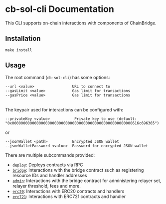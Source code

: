# cb-sol-cli Documentation

This CLI supports on-chain interactions with components of ChainBridge.

## Installation 

`make install`

## Usage 

The root command (`cb-sol-cli`) has some options:
```
--url <value>                 URL to connect to
--gasLimit <value>            Gas limit for transactions 
--gasPrice <value>            Gas limit for transactions 
```
\
The keypair used for interactions can be configured with:
```
--privateKey <value>           Private key to use (default: "0x000000000000000000000000000000000000000000000000000000616c696365")
```
or
```
--jsonWallet <path>           Encrypted JSON wallet
--jsonWalletPassword <value>  Password for encrypted JSON wallet
```

There are multiple subcommands provided:

- [`deploy`](./deploy.md): Deploys contracts via RPC
- [`bridge`](./bridge.md): Interactions with the bridge contract such as registering resource IDs and handler addresses
- [`admin`](./admin.md): Interactions with the bridge contract for administering relayer set, relayer threshold, fees and more.
- [`erc20`](./erc20.md): Interactions with ERC20 contracts and handlers
- [`erc721`](./erc721.md): Interactions with ERC721 contracts and handler


